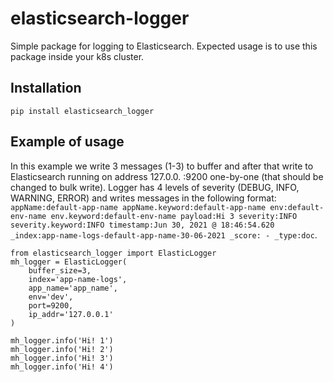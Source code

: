 # elasticsearch-logger
Simple package for logging to Elasticsearch. Expected usage is to use this package inside your k8s cluster.

## Installation
```
pip install elasticsearch_logger
```

## Example of usage
In this example we write 3 messages (1-3) to buffer and after that write to Elasticsearch running on address 127.0.0.   :9200 one-by-one (that should be changed to bulk write). Logger has 4 levels of severity (DEBUG, INFO, WARNING, ERROR) and writes messages in the following format: `appName:default-app-name appName.keyword:default-app-name env:default-env-name env.keyword:default-env-name payload:Hi 3 severity:INFO severity.keyword:INFO timestamp:Jun 30, 2021 @ 18:46:54.620 _index:app-name-logs-default-app-name-30-06-2021 _score: - _type:doc`. 

```
from elasticsearch_logger import ElasticLogger
mh_logger = ElasticLogger(
    buffer_size=3,
    index='app-name-logs',
    app_name='app_name',
    env='dev',
    port=9200,
    ip_addr='127.0.0.1'
)

mh_logger.info('Hi! 1')
mh_logger.info('Hi! 2')
mh_logger.info('Hi! 3')
mh_logger.info('Hi! 4')
```